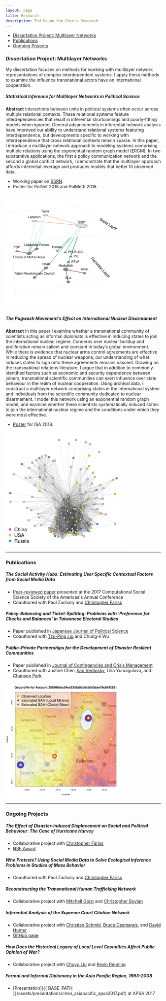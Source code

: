 ```yaml
---
layout: page
title: Research
description: Ted Hsuan Yun Chen's Research
---
```


<div class="navbar navbar-static-top">
    <div class="navbar-inner">
        <ul class="nav pull-right">
            <li><a href="#Dissertation">Dissertation Project: Multilayer Networks</a></li>
            <li><a href="#Publications">Publications</a></li>
            <li><a href="#Ongoing Projects">Ongoing Projects</a></li>
        </ul>
    </div>
</div>


### <a name="Dissertation"></a>Dissertation Project: Multilayer Networks

My dissertation focuses on methods for working with multilayer network representations of complex interdependent systems. I apply these methods to examine the influence transnational actors have on international cooperation.

<div class="container-narrownomargin">
    <div class="row-fluid">
        <div class="span7">
		<h5>Statistical Inference for Multilayer Networks in Political Science</h5>
		<b>Abstract</b> Interactions between units in political systems often occur across multiple relational contexts. These relational systems feature interdependencies that result in inferential shortcomings and poorly-fitting models when ignored. General advancements in inferential network analysis have improved our ability to understand relational systems featuring interdependence, but developments specific to working with interdependence that cross relational contexts remain sparse. In this paper, I introduce a multilayer network approach to modeling systems comprising multiple relations using the exponential random graph model (ERGM). In two substantive applications, the first a policy communication network and the second a global conflict network, I demonstrate that the multilayer approach affords inferential leverage and produces models that better fit observed data.
			<ul>
             <li>Working paper on <a href="https://papers.ssrn.com/sol3/papers.cfm?abstract_id=3189835">SSRN</a>.</li>
             <li>Poster for PolNet 2018 and PolMeth 2018</li>
			</ul>
        </div>
        <div class="span5">
            <img src="../assets/pics/multilayer_levant.png"
                  title="Multilayer Representation of the Post-Cold War Levantine Conflict Network" alt="Multilayer Representation of the Post-Cold War Levantine Conflict Network"/>
        </div>
    </div>
</div> 

<div class="container-narrownomargin">
    <div class="row-fluid">
        <div class="span7">
		<h5>The Pugwash Movement’s Effect on International Nuclear Disarmament</h5>
		<b>Abstract</b> In this paper I examine whether a transnational community of scientists acting as informal diplomats is effective in inducing states to join the international nuclear regime. Concerns over nuclear buildup and proliferation remain salient and constant in today’s global environment. While there is evidence that nuclear arms control agreements are effective in reducing the spread of nuclear weapons, our understanding of what induces states to sign onto these agreements remains nascent. Drawing on the transnational relations literature, I argue that in addition to commonly-identified factors such as economic and security dependence between joiners, transnational scientific communities can exert influence over state behaviour in the realm of nuclear cooperation. Using archival data, I construct a multilayer network comprising states in the international system and individuals from the scientific community dedicated to nuclear disarmament. I model this network using an exponential random graph model, and examine whether these scientists systematically induced states to join the international nuclear regime and the conditions under which they were most effective.
			<ul>
             <li><a href="{{ BASE_PATH }}/assets/posters/chen_pugwash_isa2018.pdf">Poster</a> for ISA 2018.</li>
			</ul>
        </div>
        <div class="span5">
            <img src="../assets/pics/pugwash_scinet4.png"
                  title="Network of Pugwash Scientists from 1991-1996" alt="Network of Pugwash Scientists from 1991-1996"/>
        </div>
    </div>
</div> 


---
### <a name="Publications"></a>Publications

<div class="container-narrownomargin">
    <div class="row-fluid">
        <div class="span7">
		<h5>The Social Activity Hubs: Estimating User Specific Contextual Factors from Social Media Data</h5>
			<ul>
             <li><a href="{{ BASE_PATH }}/assets/papers/(2017) Chen Zachary Fariss - Social Activity Hubs.pdf">Peer-reviewed paper</a> presented at the 2017 Computational Social Science Society of the Americas's Annual Conference</li>
			 <li>Coauthored with Paul Zachary and <a href="http://cfariss.com/">Christopher Fariss</a></li>
			</ul>
		<h5>Policy-Balancing and Ticket-Splitting: Problems with ‘Preference for Checks and Balances’ in Taiwanese Electoral Studies</h5>
			<ul>
             <li>Paper published in <a href="https://www.cambridge.org/core/journals/japanese-journal-of-political-science/article/policybalancing-and-ticketsplitting-problems-with-preference-for-checks-and-balances-in-taiwanese-electoral-studies/3206097B92947CF4EF34026CDF174A70">Japanese Journal of Political Science</a></li>
			 <li>Coauthored with <a href="https://github.com/tzuliu">Tzu-Ping Liu</a> and Chung-li Wu</li>
			</ul>
		<h5>Public–Private Partnerships for the Development of Disaster Resilient Communities</h5>
			<ul>
             <li>Paper published in <a href="https://onlinelibrary.wiley.com/doi/abs/10.1111/1468-5973.12021">Journal of Contingencies and Crisis Management</a></li>
			 <li>Coauthored with Justine Chen, <a href="https://blogs.ubc.ca/ivertinsky/">Ilan Vertinsky</a>, Lilia Yumagulova, and <a href="http://www.business.mun.ca/why-us/meet-our-people/faculty-instructor-profiles/chansoo-park.php">Chansoo Park</a></li>
			</ul>
        </div>
        <div class="span5">
            <img src="../assets/pics/sah_gp.png"
                  title="Geoprofile for Twitter Account" alt="Geoprofile for Twitter Account"/>
        </div>
    </div>
</div> 

----

### <a name="Ongoing Projects"></a>Ongoing Projects

##### The Effect of Disaster-induced Displacement on Social and Political Behaviour: The Case of Hurricane Harvey
- Collaborative project with [Christopher Fariss](http://cfariss.com)
- [NSF Award](https://www.nsf.gov/awardsearch/showAward?AWD_ID=1760644)

##### Who Protests? Using Social Media Data to Solve Ecological Inference Problems in Studies of Mass Behavior
- Coauthored with Paul Zachary and [Christopher Fariss](http://cfariss.com)

##### Reconstructing the Transnational Human Trafficking Network
- Collaborative project with [Mitchell Goist](https://mitchellgoist.github.io/) and [Christopher Boylan](http://cboylan.com/)

##### Inferential Analysis of the Supreme Court Citation Network
- Collaborative project with [Christian Schmid](https://sites.psu.edu/cxs5700), [Bruce Desmarais](http://brucedesmarais.com), and [David Hunter](http://personal.psu.edu/drh20)
- [GitHub page](https://github.com/desmarais-lab/Supreme_Court_Citation_Network)

##### How Does the Historical Legacy of Local Level Casualties Affect Public Opinion of War?
- Collaborative project with [Chuyu Liu](https://chuyuliu.weebly.com) and [Kevin Reuning](http://www.kevinreuning.com/)

##### Formal and Informal Diplomacy in the Asia Pacific Region, 1993-2008
- [Presentation]({{ BASE_PATH }}/assets/presentations/chen_asiapacific_apsa2017.pdf) at APSA 2017